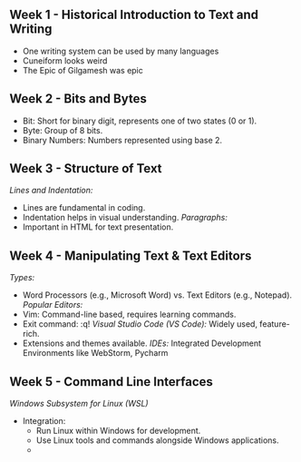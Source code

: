 ## Week 1 - Historical Introduction to Text and Writing
- One writing system can be used by many languages
- Cuneiform looks weird
- The Epic of Gilgamesh was epic
## Week 2 - Bits and Bytes
- Bit: Short for binary digit, represents one of two states (0 or 1).
- Byte: Group of 8 bits.
- Binary Numbers: Numbers represented using base 2.
## Week 3 - Structure of Text
_Lines and Indentation:_
- Lines are fundamental in coding.
- Indentation helps in visual understanding.
_Paragraphs:_
- Important in HTML for text presentation.
## Week 4 - Manipulating Text & Text Editors
_Types:_
- Word Processors (e.g., Microsoft Word) vs. Text Editors (e.g., Notepad).
_Popular Editors:_
- Vim: Command-line based, requires learning commands.
 - Exit command: :q!
_Visual Studio Code (VS Code):_ Widely used, feature-rich.
 - Extensions and themes available.
_IDEs:_ Integrated Development Environments like WebStorm, Pycharm
## Week 5 - Command Line Interfaces
_Windows Subsystem for Linux (WSL)_
- Integration:
  - Run Linux within Windows for development.
  - Use Linux tools and commands alongside Windows applications.
  - 

